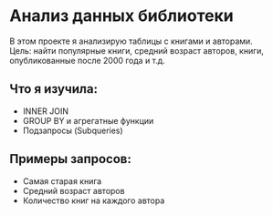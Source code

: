 # Анализ данных библиотеки

В этом проекте я анализирую таблицы с книгами и авторами.  
Цель: найти популярные книги, средний возраст авторов, книги, опубликованные после 2000 года и т.д.

## Что я изучила:
- INNER JOIN
- GROUP BY и агрегатные функции
- Подзапросы (Subqueries)

## Примеры запросов:
- Самая старая книга
- Средний возраст авторов
- Количество книг на каждого автора

